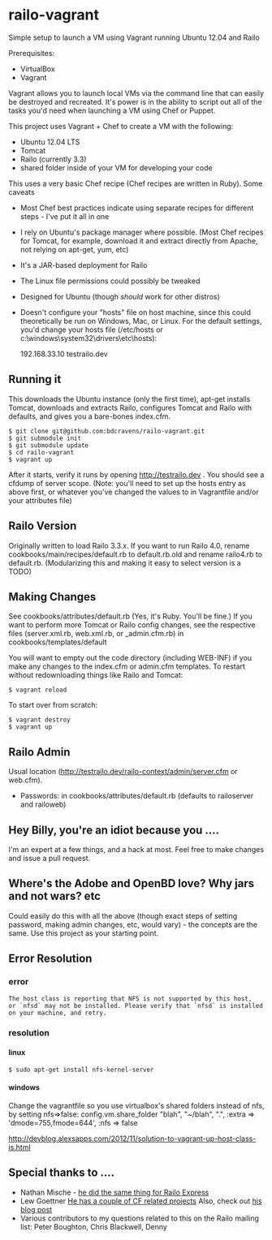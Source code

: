 railo-vagrant
=============

Simple setup to launch a VM using Vagrant running Ubuntu 12.04 and Railo


Prerequisites:
 
* VirtualBox
* Vagrant

Vagrant allows you to launch local VMs via the command line that can easily be destroyed and recreated. It's power is in the ability to script out all of the tasks you'd need when launching a VM using Chef or Puppet.

This project uses Vagrant + Chef to create a VM with the following:

* Ubuntu 12.04 LTS
* Tomcat
* Railo (currently 3.3)
* shared folder inside of your VM for developing your code

This uses a very basic Chef recipe (Chef recipes are written in Ruby). Some caveats

* Most Chef best practices indicate using separate recipes for different steps - I've put it all in one
* I rely on Ubuntu's package manager where possible. (Most Chef recipes for Tomcat, for example, download it and extract directly from Apache, not relying on apt-get, yum, etc)
* It's a JAR-based deployment for Railo
* The Linux file permissions could possibly be tweaked 
* Designed for Ubuntu (though _should_ work for other distros)
* Doesn't configure your "hosts" file on host machine, since this could theoretically be run on Windows, Mac, or Linux. For the default settings, you'd change your hosts file (/etc/hosts or c:\windows\system32\drivers\etc\hosts):

    192.168.33.10	testrailo.dev

Running it
----------
This downloads the Ubuntu instance (only the first time), apt-get installs Tomcat, downloads and extracts Railo, configures Tomcat and Railo with defaults, and gives you a bare-bones index.cfm.

    $ git clone git@github.com:bdcravens/railo-vagrant.git
    $ git submodule init
    $ git submodule update
    $ cd railo-vagrant
    $ vagrant up 

After it starts, verify it runs by opening http://testrailo.dev . You should see a cfdump of server scope. (Note: you'll need to set up the hosts entry as above first, or whatever you've changed the values to in Vagrantfile and/or your attributes file)

Railo Version
-------------
Originally written to load Railo 3.3.x. If you want to run Railo 4.0, rename cookbooks/main/recipes/default.rb to default.rb.old and rename railo4.rb to default.rb. (Modularizing this and making it easy to select version is a TODO)

Making Changes
--------------
See cookbooks/attributes/default.rb (Yes, it's Ruby. You'll be fine.) If you want to perform more Tomcat or Railo config changes, see the respective files (server.xml.rb, web.xml.rb, or _admin.cfm.rb) in cookbooks/templates/default

You will want to empty out the code directory (including WEB-INF) if you make any changes to the index.cfm or admin.cfm templates. To restart without redownloading things like Railo and Tomcat:

    $ vagrant reload

To start over from scratch:

    $ vagrant destroy
    $ vagrant up

Railo Admin
-----------
Usual location (http://testrailo.dev/railo-context/admin/server.cfm or web.cfm). 
 - Passwords: in cookbooks/attributes/default.rb (defaults to railoserver and railoweb)

Hey Billy, you're an idiot because you ….
-----------------------------------------
I'm an expert at a few things, and a hack at most. Feel free to make changes and issue a pull request.

Where's the Adobe and OpenBD love? Why jars and not wars? etc
-------------------------------------------------------------
Could easily do this with all the above (though exact steps of setting password, making admin changes, etc, would vary) - the concepts are the same. Use this project as your starting point.


Error Resolution
-------------------------------------------------------------
### error
    The host class is reporting that NFS is not supported by this host,
    or `nfsd` may not be installed. Please verify that `nfsd` is installed
    on your machine, and retry.
### resolution
#### linux
    $ sudo apt-get install nfs-kernel-server

#### windows
Change the vagrantfile so you use virtualbox's shared folders instead of nfs, by setting nfs=>false:
config.vm.share_folder "blah", "~/blah", ".", :extra => 'dmode=755,fmode=644', :nfs => false
    
http://devblog.alexsapps.com/2012/11/solution-to-vagrant-up-host-class-is.html

Special thanks to ….
--------------------
* Nathan Mische - [he did the same thing for Railo Express](https://github.com/nmische/cookbooks)
* Lew Goettner [He has a couple of CF related projects](https://github.com/lewg) Also, check out [his blog post](http://beacon.wharton.upenn.edu/404/2011/12/keeping-your-machine-clean-with-vagrant-chef)
* Various contributors to my questions related to this on the Railo mailing list: Peter Boughton, Chris Blackwell, Denny


